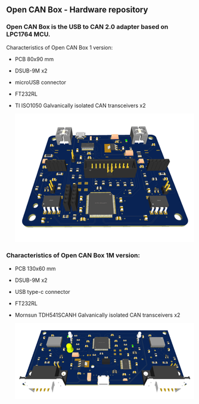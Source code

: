 ## Open CAN Box - Hardware repository

### Open CAN Box is the USB to CAN 2.0 adapter based on LPC1764 MCU.

Characteristics of Open CAN Box 1 version:

* PCB 80x90 mm

* DSUB-9M x2

* microUSB connector

* FT232RL

* TI ISO1050 Galvanically isolated CAN transceivers x2

  ![](images/opencanbox-1.png)



### Characteristics of Open CAN Box 1M version:

* PCB 130x60 mm

* DSUB-9M x2

* USB type-c connector

* FT232RL

* Mornsun TDH541SCANH Galvanically isolated CAN transceivers x2

  ![image-20211102090454273](images/opencanbox-1m.png)